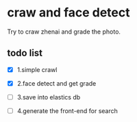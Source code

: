 # craw and face detect
Try to craw zhenai and grade the photo.

## todo list

- [X] 1.simple crawl
- [X] 2.face detect and get grade
- [ ] 3.save into elastics db
- [ ] 4.generate the front-end for search

